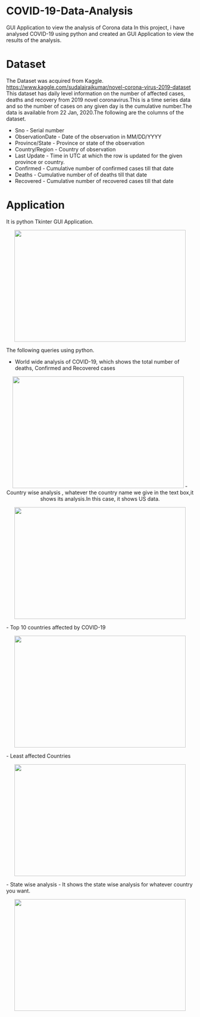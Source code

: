 # COVID-19-Data-Analysis
GUI Application to view the analysis of Corona data
In this project, i have analysed COVID-19 using python and created an GUI Application to view the results of the analysis.
# Dataset
The Dataset was acquired from Kaggle.
https://www.kaggle.com/sudalairajkumar/novel-corona-virus-2019-dataset
This dataset has daily level information on the number of affected cases, deaths and recovery from 2019 novel coronavirus.This is a time series data and so the number of cases on any given day is the cumulative number.The data is available from 22 Jan, 2020.The following are the columns of the dataset.
- Sno - Serial number
- ObservationDate - Date of the observation in MM/DD/YYYY
- Province/State - Province or state of the observation
- Country/Region - Country of observation
- Last Update - Time in UTC at which the row is updated for the given province or country.
- Confirmed - Cumulative number of confirmed cases till that date
- Deaths - Cumulative number of of deaths till that date
- Recovered - Cumulative number of recovered cases till that date
# Application
   It is python Tkinter GUI Application.
<p align="center">
  <img width="460" height="300" src="https://user-images.githubusercontent.com/44143282/81507424-5af14880-92cb-11ea-9a35-b816d4776657.png">
</p>
 
The following queries using python.
 - World wide analysis of COVID-19, which shows the total number of deaths, Confirmed and Recovered cases
 <p align="center">
  <img width="460" height="300" src="https://user-images.githubusercontent.com/44143282/81507574-55e0c900-92cc-11ea-8f0b-c06d4194be40.png")
</p>
 - Country wise analysis , whatever the country name we give in the text box,it shows its analysis.In this case, it shows US data.
 <p align="center">
  <img width="460" height="300" src="https://user-images.githubusercontent.com/44143282/81507653-d69fc500-92cc-11ea-9e24-62fe6491fe91.png">
    </p>
- Top 10 countries affected by COVID-19
   <p align="center">
  <img width="460" height="300" src="https://user-images.githubusercontent.com/44143282/81507729-431ac400-92cd-11ea-98e5-3e64905e0591.png">
    </p>
- Least affected Countries
  <p align="center">
  <img width="460" height="300" src="https://user-images.githubusercontent.com/44143282/81507842-0ac7b580-92ce-11ea-9188-f14f5bc6073d.png">
    </p>
- State wise analysis - It shows the state wise analysis for whatever country you want.
  <p align="center">
  <img width="460" height="300" src="https://user-images.githubusercontent.com/44143282/81507936-a78a5300-92ce-11ea-888e-e578869ba708.png">
    </p>
